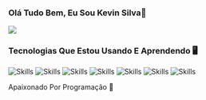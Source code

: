 ### Olá Tudo Bem, Eu Sou Kevin Silva👋
[![](https://img.shields.io/badge/LinkedIn-0077B5?style=for-the-badge&logo=linkedin&logoColor=white)](https://www.linkedin.com/in/kevin-silva-araujo-15431b237/)



### Tecnologias Que Estou Usando E Aprendendo 🖥️

![Skills](https://img.shields.io/badge/HTML5-E34F26?style=for-the-badge&logo=html5&logoColor=white)
![Skills](https://img.shields.io/badge/CSS3-1572B6?style=for-the-badge&logo=css3&logoColor=white)
![Skills](https://img.shields.io/badge/JavaScript-323330?style=for-the-badge&logo=javascript&logoColor=F7DF1E)
![Skills](https://img.shields.io/badge/PHP-777BB4?style=for-the-badge&logo=php&logoColor=white)
![Skills](https://img.shields.io/badge/Bootstrap-563D7C?style=for-the-badge&logo=bootstrap&logoColor=white)
![Skills](https://img.shields.io/badge/jQuery-0769AD?style=for-the-badge&logo=jquery&logoColor=white)
![Skills](https://img.shields.io/badge/MySQL-00000F?style=for-the-badge&logo=mysql&logoColor=white)

Apaixonado Por Programação 💖

